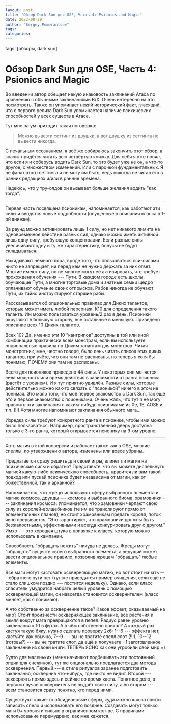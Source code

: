 ```yaml
---
layout: post
title: "Обзор Dark Sun для OSE, Часть 4: Psionics and Magic"
date: 2022-08-29
author: "Sergey Pomerantsev"
tags:
categories:
---
```

tags: [обзоры, dark sun]

# Обзор Dark Sun для OSE, Часть 4: Psionics and Magic

Во введении автор обещает некую инаковость заклинаний Атаса по сравнению с обычными заклинаниями B/X. Очень интересно на это посмотреть. Также он упоминает некий исторический факт, гласящий, что с первого релиза Dark Sun упоминается наличие психических способностей у всех существ в Атасе.

Тут мне на ум приходит такая поговорка:

> Можно вывезти сеттинг из двушки, а вот двушку из сеттинга не вывести никогда.

С печальным осознанием, я всё же собираюсь закончить этот обзор, а значит придётся читать всю четвёртую книжку. Для себя я уже понял, что если я и соберусь водить Dark Sun, то это будет уже не он, а что-то другое, с множеством изменений. Или с парочкой фундаментальных. Я не фанат этого сеттинга и не могу им быть, ведь никогда не читал его в ранних редакциях и/или в ранние времена.

Надеюсь, что у тру-олдов он вызывает больше желания водить "как тогда".

---

Первая часть посвящена псионикам, напоминается, как работают эти силы и вводятся новые подробности (опущенные в описании класса в 1-ой книжке). 

За раунд можно активировать лишь 1 силу, но нет никакого лимита на одновременное действие разных сил, однако можно иметь активной лишь одну силу, требующую концентрации. Если разные силы увеличивают одну и ту же характеристику, бонусы не будут складываться.

Накидывают немного лора, вроде того, что пользоваться пси-силами никто не запрещает, ни перед кем не нужно держать за них ответ. Многие имеют силу, но не многие могут её активировать, что требует прохождения обучения --- Пути. В каждом городе есть школы, обучающие Пути, а многие торговые дома и знатные семьи щедро оплачивают обучение своих отпрысков. Рабов никогда не обучают Пути, их тайно инструктируют старшие рабы.

Рассказывается об опциональных правилах для Диких талантов, которые может иметь любой персонаж. К10 для определения такого таланта. Им можно пользоваться уровень/2 раз в день. Псионики округляют в большую сторону, все остальные в меньшую. Приведено описание всех 10 Диких талантов.

Всех 10? Да, именно эти 10 "кантрипов" доступны в той или иной комбинации практически всем монстрам, если вы используете опциональные правила по Диким талантам для монстров. Читая монстрятник, мне, честно говоря, было лень читать список этих диких талантов, при учёте, что они там не расписаны, но теперь я хотя бы понимаю, ПОЧЕМУ они там не расписаны.

Всего для псиоников приведено 44 силы. У некоторых сил меняется ~~сила~~ мощность или время действия в зависимости от ранга псионика (растёт с уровнем). И я тут приятно удивлён. Разные силы, которые действительно можно как-то связать с "псионикой" ничего в этом не понимая. Это мало того, что моё первое знакомство с Dark Sun, так ещё это и первое знакомство с псиониками. Очень жаль, что тут я не могу сравнить эти заклинания с каким-нибудь псиониками из 0e, 1E, AOSE и т.п. (!!) Хотя многие напоминают заклинания обычного мага...

Изредка силы требуют конкретного ранга в псионике, чтобы ими можно было пользоваться. Например, пространственная дверь доступна только с 3-го ранга, который открывается псионику на 9-ом уровне.

---

Хоть магия в этой конверсии и работает также как в OSE, многие спеллы, по утверждению автора, изменены или вовсе убраны.

Предлагается сразу решить для своей игры, влияет ли магия на психические силы и обратно? Представьте, что вы можете диспельнуть магией какую-либо психическую способность, нравится ли вам такой подход или пускай псионика будет независима от магии, как от божественной, так и арканной?

Напоминается, что жрецы используют сферу выбранного элемента и магию космоса, друиды --- космоса и выбранного биома, храмовники --- заклинания космоса. Упоминается, что храмовники черпают свою силу из королей-волшебников (те им её транслируют прямо от элементальных планов), но стоит храмовникам предать короля, поток явно прерывается. "Это гарантирует, что храмовники должны быть безжалостными, эффективными и всегда конкурировать друг с другом." Имхо --- это хорошая штука в привязке к классу, которую можно использовать в кампании.

Способность "обращать нежить" никуда не делась. Жрецы могут "обращать" существ своего выбранного элемента, а ведущий может ввести опциональное правило, позволив жрецам "обращать" любые элементы.

Все маги могут кастовать оскверняющую магию, но вот стоит начать --- обратного пути нет (тут же приводится пример очищения, если ещё не стало слишком поздно --- постится недельку). Однако, если класс спаситель умудрится набрать целый уровень с помощью оскверняющей магии, он навсегда становится осквернителем (класс меняет, как я понимаю).

А что собственно за осквернение такое? Каков эффект, оказываемый на мир? Стоит произнести оскверняющее заклинание, все растения и земля вокруг мага превращаются в пепел. Радиус равен уровню заклинания х 10 в футах. А в чём собственно прикол? А каждый раз кастуя такую бяку, нужно сделать проверку 2к6: 1--6 --- эффекта нет, кастуйте как обычно, 7--9 --- вы не тратите спелл слот (!!!), 10--12 (готовы?) --- вы не тратите слот, да ещё и получаете +1 заготовленное заклинание из своей книги. ТЕПЕРЬ ЯСНО как они угробили свой мир =)

Будто для маленьких (меня начинают подбешивать эти постоянный опции для снежинок), тут же опционально предлагается два метода осквернения. Первый --- в стиле ритуалов заранее подготовить заклинания, осквернив что-нибудь, где никто не видит. Второй --- осквернять прямо здесь и сейчас во время каста. Понятное дело, в первом случае осквернитель не выдаёт свою силу, а во втором --- всем становится сразу понятно, кто перед ними.

Существуют какие-то обсидиановые сферы, куда можно как на свиток записать спело и использовать его позднее. Создавать могут только маги 9+ уровня и сильно в ограниченном кол-ве. С правилами использование перемудрено, как мне кажется.

